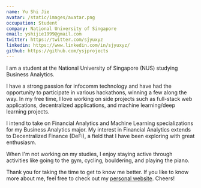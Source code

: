 ```yaml
---
name: Yu Shi Jie
avatar: /static/images/avatar.png
occupation: Student
company: National University of Singapore
email: yshijie1999@gmail.com
twitter: https://twitter.com/sjyuxyz
linkedin: https://www.linkedin.com/in/sjyuxyz/
github: https://github.com/ysjprojects
---
```


I am a student at the National University of Singapore (NUS) studying Business Analytics.

I have a strong passion for infocomm technology and have had the opportunity to participate in various hackathons, winning a few along the way. In my free time, I love working on side projects such as full-stack web applications, decentralized applications, and machine learning/deep learning projects.

I intend to take on Financial Analytics and Machine Learning specializations for my Business Analytics major. My interest in Financial Analytics extends to Decentralized Finance (DeFi), a field that I have been exploring with great enthusiasm.

When I'm not working on my studies, I enjoy staying active through activities like going to the gym, cycling, bouldering, and playing the piano.

Thank you for taking the time to get to know me better. If you like to know more about me, feel free to check out my [personal website](https://www.sjyu.xyz). Cheers!
